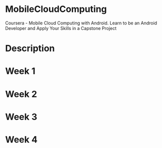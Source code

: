 # MobileCloudComputing
Coursera - Mobile Cloud Computing with Android. Learn to be an Android Developer and Apply Your Skills in a Capstone Project

# Description

# Week 1

# Week 2

# Week 3

# Week 4
